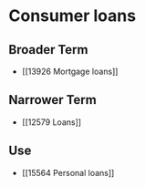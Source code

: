 # Consumer loans  

## Broader Term

- [[13926 Mortgage loans]]  

## Narrower Term

- [[12579 Loans]]  

## Use

- [[15564 Personal loans]]  

